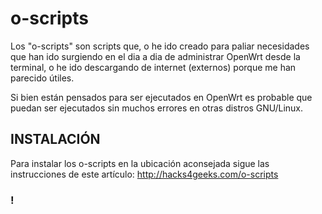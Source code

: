 # o-scripts

Los "o-scripts" son scripts que, o he ido creado para paliar necesidades que han ido surgiendo en el dia a dia de administrar OpenWrt desde la terminal, o he ido descargando de internet (externos) porque me han parecido útiles.

Si bien están pensados para ser ejecutados en OpenWrt es probable que puedan ser ejecutados sin muchos errores en otras distros GNU/Linux.

## INSTALACIÓN

Para instalar los o-scripts en la ubicación aconsejada sigue las instrucciones de este artículo: http://hacks4geeks.com/o-scripts

### !
